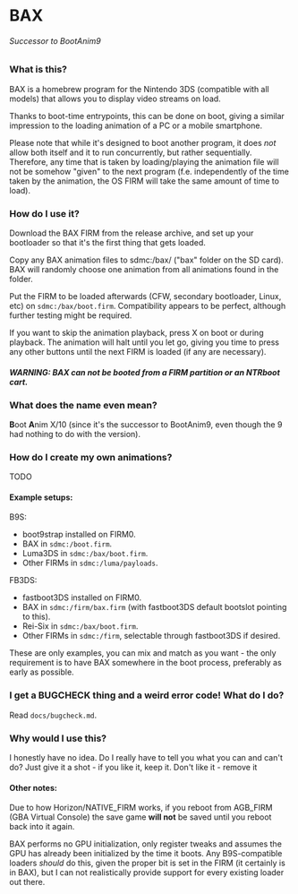 # BAX
###### Successor to BootAnim9

### What is this?

BAX is a homebrew program for the Nintendo 3DS (compatible with all models) that allows you to display video streams on load.

Thanks to boot-time entrypoints, this can be done on boot, giving a similar impression to the loading animation of a PC or a mobile smartphone.

Please note that while it's designed to boot another program, it does _not_ allow both itself and it to run concurrently, but rather sequentially. Therefore, any time that is taken by loading/playing the animation file will not be somehow "given" to the next program (f.e. independently of the time taken by the animation, the OS FIRM will take the same amount of time to load).



### How do I use it?

Download the BAX FIRM from the release archive, and set up your bootloader so that it's the first thing that gets loaded.

Copy any BAX animation files to sdmc:/bax/ ("bax" folder on the SD card). BAX will randomly choose one animation from all animations found in the folder.

Put the FIRM to be loaded afterwards (CFW, secondary bootloader, Linux, etc) on `sdmc:/bax/boot.firm`. Compatibility appears to be perfect, although further testing might be required.

If you want to skip the animation playback, press X on boot or during playback. The animation will halt until you let go, giving you time to press any other buttons until the next FIRM is loaded (if any are necessary).

#### ***WARNING: BAX can not be booted from a FIRM partition or an NTRboot cart.***



### What does the name even mean?

**B**oot **A**nim X/10 (since it's the successor to BootAnim9, even though the 9 had nothing to do with the version).



### How do I create my own animations?

TODO



#### Example setups:

B9S:

 - boot9strap installed on FIRM0.
 - BAX in `sdmc:/boot.firm`.
 - Luma3DS in `sdmc:/bax/boot.firm`.
 - Other FIRMs in `sdmc:/luma/payloads`.


FB3DS:

 - fastboot3DS installed on FIRM0.
 - BAX in `sdmc:/firm/bax.firm` (with fastboot3DS default bootslot pointing to this).
 - Rei-Six in `sdmc:/bax/boot.firm`.
 - Other FIRMs in `sdmc:/firm`, selectable through fastboot3DS if desired.


These are only examples, you can mix and match as you want - the only requirement is to have BAX somewhere in the boot process, preferably as early as possible.



### I get a BUGCHECK thing and a weird error code! What do I do?

Read `docs/bugcheck.md`.



### Why would I use this?

I honestly have no idea. Do I really have to tell you what you can and can't do?
Just give it a shot - if you like it, keep it. Don't like it - remove it



#### Other notes:

Due to how Horizon/NATIVE_FIRM works, if you reboot from AGB_FIRM (GBA Virtual Console) the save game **will not** be saved until you reboot back into it again.

BAX performs no GPU initialization, only register tweaks and assumes the GPU has already been initialized by the time it boots.
Any B9S-compatible loaders _should_ do this, given the proper bit is set in the FIRM (it certainly is in BAX), but I can not realistically provide support for every existing loader out there.
